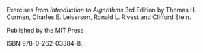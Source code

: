 Exercises from *Introduction to Algorithms* 3rd Edition by Thomas H. Cormen, Charles E. Leiserson, Ronald L. Rivest and Clifford Stein. 

Published by the MIT Press

ISBN 978-0-262-03384-8.

